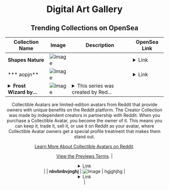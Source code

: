 <div align="center">

# Digital Art Gallery

## Trending Collections on OpenSea

| Collection Name                       | Image                                                                                     | Description                       | OpenSea Link                                                                                          |
|---------------------------------------|-------------------------------------------------------------------------------------------|-----------------------------------|--------------------------------------------------------------------------------------------------------|
| **Shapes Nature** | ![Image](https://i.seadn.io/s/raw/files/97bb8b041352135add7a7dc18c933e0c.jpg?w=500&auto=format?w=200&auto=format) |  | <details><summary>Link</summary>[Shapes Nature](https://opensea.io/collection/shapes-nature-1)</details> |
| *** aopjn** | ![Image](https://i.seadn.io/s/raw/files/7eca0448342d366598e812600b7d28ca.png?w=500&auto=format?w=200&auto=format) |  | <details><summary>Link</summary>[* aopjn](https://opensea.io/collection/aopjn)</details> |
| **<details><summary>Frost Wizard by...</summary>Frost Wizard by GlowingAlien x Reddit Collectible Avatars</details>** | ![Image](https://i.seadn.io/s/raw/files/1159cda1cb903a926338a8be37298718.png?w=500&auto=format?w=200&auto=format) | <details><summary>This series was created by Red...</summary>This series was created by Reddit user GlowingAlien as a part of the Collectible Avatars Creator Program. You can [check out the creator's profile on Reddit](https://www.reddit.com/user/GlowingAlien/).

Collectible Avatars are limited-edition avatars from Reddit that provide owners with unique benefits on the Reddit platform. The Creator Collection was made by independent creators in partnership with Reddit. When you purchase a Collectible Avatar, you become the owner of it. This means you can keep it, trade it, sell it, or use it on Reddit as your avatar, where Collectible Avatar owners get a special profile treatment that makes them stand out.

[Learn More About Collectible Avatars on Reddit](https://reddithelp.com/hc/en-us/articles/6213835889044).

[View the Previews Terms](https://www.redditinc.com/policies/previews-terms).</details> | <details><summary>Link</summary>[Frost Wizard by GlowingAlien x Reddit Collectible Avatars](https://opensea.io/collection/frost-wizard-by-glowingalien-x-reddit-collectible)</details> |
| **nbvbnbvjnghj** | ![Image](https://i.seadn.io/s/raw/files/a6f174035f239ed1ba695857c0e1fa5a.jpg?w=500&auto=format?w=200&auto=format) | hgjghjhg | <details><summary>Link</summary>[nbvbnbvjnghj](https://opensea.io/collection/nbvbnbvjnghj)</details> |

</div>